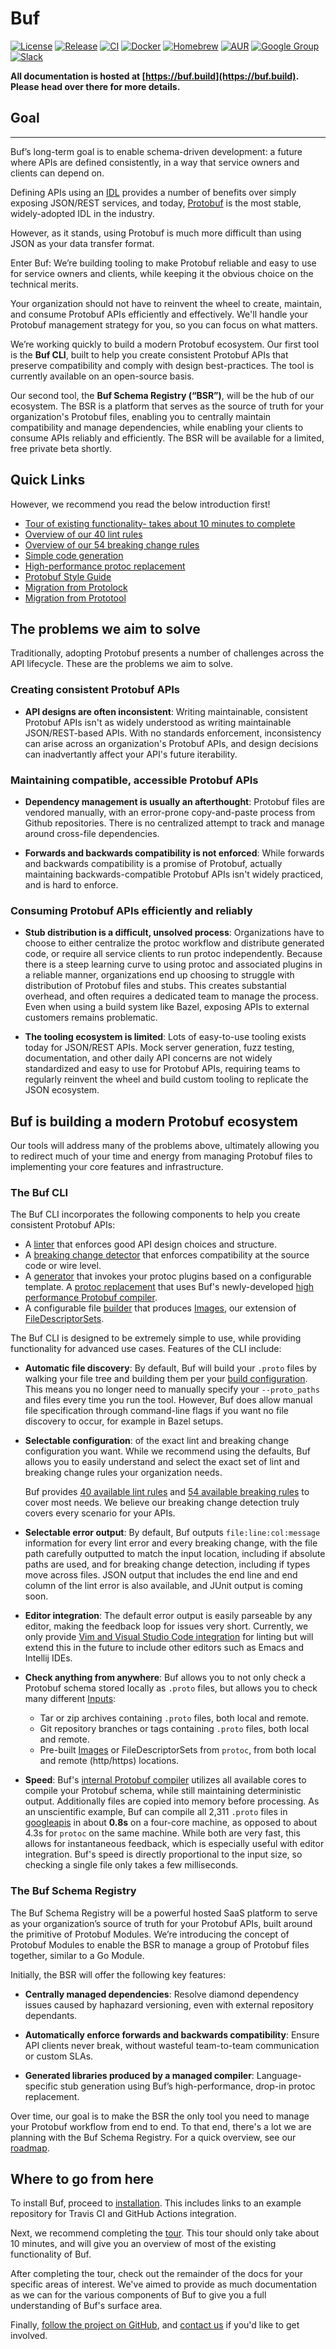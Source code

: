 # Buf

[![License](https://img.shields.io/github/license/bufbuild/buf?color=blue)](https://github.com/bufbuild/buf/blob/master/LICENSE)
[![Release](https://img.shields.io/github/v/release/bufbuild/buf?include_prereleases)](https://github.com/bufbuild/buf/releases)
[![CI](https://github.com/bufbuild/buf/workflows/ci/badge.svg)](https://github.com/bufbuild/buf/actions?workflow=ci)
[![Docker](https://img.shields.io/docker/pulls/bufbuild/buf)](https://hub.docker.com/r/bufbuild/buf)
[![Homebrew](https://img.shields.io/badge/homebrew-v0.38.0-blue)](https://github.com/bufbuild/homebrew-buf)
[![AUR](https://img.shields.io/aur/version/buf)](https://aur.archlinux.org/packages/buf)
[![Google Group](https://img.shields.io/badge/google%20group-bufbuild--announce-blue)](https://groups.google.com/forum/#!forum/bufbuild-announce)
[![Slack](https://img.shields.io/badge/slack-buf-%23e01563)](https://join.slack.com/t/bufbuild/shared_invite/zt-f5k547ki-VDs_iC4TblNCu7ubhRD17w)

**All documentation is hosted at [https://buf.build](https://buf.build). Please head over there for
more details.**

## Goal
---

Buf’s long-term goal is to enable schema-driven development: a future where APIs are defined consistently, in a way that service owners and clients can depend on.

Defining APIs using an [IDL](https://en.wikipedia.org/wiki/Interface_description_language) provides a number of benefits over simply exposing JSON/REST services, and today, [Protobuf](https://developers.google.com/protocol-buffers) is the most stable, widely-adopted IDL in the industry.

However, as it stands, using Protobuf is much more difficult than using JSON as your data transfer format.

Enter Buf: We’re building tooling to make Protobuf reliable and easy to use for service owners and clients, while keeping it the obvious choice on the technical merits.

Your organization should not have to reinvent the wheel to create, maintain, and consume Protobuf APIs efficiently and effectively. We'll handle your Protobuf management strategy for you, so you can focus on what matters.

We’re working quickly to build a modern Protobuf ecosystem. Our first tool is the **Buf CLI**, built to help you create consistent Protobuf APIs that preserve compatibility and comply with design best-practices. The tool is currently available on an open-source basis.

Our second tool, the **Buf Schema Registry (“BSR”)**, will be the hub of our ecosystem. The BSR is a platform that serves as the source of truth for your organization's Protobuf files, enabling you to centrally maintain compatibility and manage dependencies, while enabling your clients to consume APIs reliably and efficiently. The BSR will be available for a limited, free private beta shortly.

## Quick Links

However, we recommend you read the below introduction first!

- [Tour of existing functionality- takes about 10 minutes to complete](https://docs.buf.build/tour-1)
- [Overview of our 40 lint rules](https://docs.buf.build/lint-rules)
- [Overview of our 54 breaking change rules](https://docs.buf.build/breaking-rules)
- [Simple code generation](https://docs.buf.build/generate-usage)
- [High-performance protoc replacement](https://docs.buf.build/generate-protoc)
- [Protobuf Style Guide](https://docs.buf.build/style-guide)
- [Migration from Protolock](https://docs.buf.build/migration-protolock)
- [Migration from Prototool](https://docs.buf.build/migration-prototool)

## The problems we aim to solve

Traditionally, adopting Protobuf presents a number of challenges across the API lifecycle. These are the problems we aim to solve.

### Creating consistent Protobuf APIs

- **API designs are often inconsistent**: Writing maintainable, consistent Protobuf APIs isn't as widely understood as writing maintainable JSON/REST-based APIs. With no standards enforcement, inconsistency can arise across an organization's Protobuf APIs, and design decisions can inadvertantly affect your API's future iterability.

### Maintaining compatible, accessible Protobuf APIs

- **Dependency management is usually an afterthought**: Protobuf files are vendored manually, with an error-prone copy-and-paste process from Github repositories. There is no centralized attempt to track and manage around cross-file dependencies.

- **Forwards and backwards compatibility is not enforced**: While forwards and backwards compatibility is a promise of Protobuf, actually maintaining backwards-compatible Protobuf APIs isn't widely practiced, and is hard to enforce.

### Consuming Protobuf APIs efficiently and reliably

- **Stub distribution is a difficult, unsolved process**: Organizations have to choose to either centralize the protoc workflow and distribute generated code, or require all service clients to run protoc independently. Because there is a steep learning curve to using protoc and associated plugins in a reliable manner, organizations end up choosing to struggle with distribution of Protobuf files and stubs. This creates substantial overhead, and often requires a dedicated team to manage the process. Even when using a build system like Bazel, exposing APIs to external customers remains problematic.

- **The tooling ecosystem is limited**: Lots of easy-to-use tooling exists today for JSON/REST APIs. Mock server generation, fuzz testing, documentation, and other daily API concerns are not widely standardized and easy to use for Protobuf APIs, requiring teams to regularly reinvent the wheel and build custom tooling to replicate the JSON ecosystem.

## Buf is building a modern Protobuf ecosystem

Our tools will address many of the problems above, ultimately allowing you to redirect much of your time and energy from managing Protobuf files to implementing your core features and infrastructure.

### The Buf CLI

The Buf CLI incorporates the following components to help you create consistent Protobuf APIs:

- A [linter](https://docs.buf.build/lint-usage) that enforces good API design choices and structure.
- A [breaking change detector](https://docs.buf.build/breaking-usage) that enforces compatibility at the source code or wire level.
- A [generator](https://docs.buf.build/generate-usage) that invokes your protoc plugins based on a configurable
  template.
  A [protoc replacement](https://docs.buf.build/generate-protoc) that uses Buf's newly-developed [high performance
  Protobuf compiler](https://docs.buf.build/build-compiler.md).
- A configurable file [builder](https://docs.buf.build/build-overview) that produces
  [Images](https://docs.buf.build/build-images), our extension of
  [FileDescriptorSets](https://github.com/protocolbuffers/protobuf/blob/master/src/google/protobuf/descriptor.proto).

The Buf CLI is designed to be extremely simple to use, while providing functionality for advanced use cases. Features of the CLI include:

- **Automatic file discovery**: By default, Buf will build your `.proto` files by walking your file
  tree and building them per your [build configuration](https://docs.buf.build/build-configuration). This means you no longer need to
  manually specify your `--proto_paths` and files every time you run the tool. However, Buf does
  allow manual file specification through command-line flags if you want no file discovery to
  occur, for example in Bazel setups.

- **Selectable configuration**: of the exact lint and breaking change configuration you want.
  While we recommend using the defaults, Buf allows you to easily understand and select the exact set
  of lint and breaking change rules your organization needs.

  Buf provides [40 available lint rules](https://docs.buf.build/lint-rules) and [54 available breaking
  rules](https://docs.buf.build/breaking-rules.md) to cover most needs. We believe our breaking change detection truly
  covers every scenario for your APIs.

- **Selectable error output**: By default, Buf outputs `file:line:col:message` information
  for every lint error and every breaking change, with the file path carefully outputted to
  match the input location, including if absolute paths are used, and for breaking change detection,
  including if types move across files. JSON output that includes the end line and end column
  of the lint error is also available, and JUnit output is coming soon.

- **Editor integration**: The default error output is easily parseable by any editor, making the
  feedback loop for issues very short. Currently, we only provide
  [Vim and Visual Studio Code integration](https://docs.buf.build/editor-integration) for linting but will extend this
  in the future to include other editors such as Emacs and Intellij IDEs.

- **Check anything from anywhere**: Buf allows you to not only check a Protobuf schema stored
  locally as `.proto` files, but allows you to check many different [Inputs](https://docs.buf.build/inputs):

  - Tar or zip archives containing `.proto` files, both local and remote.
  - Git repository branches or tags containing `.proto` files, both local and remote.
  - Pre-built [Images](https://docs.buf.build/build-images) or FileDescriptorSets from `protoc`, from both local and remote
    (http/https) locations.

- **Speed**: Buf's [internal Protobuf compiler](https://docs.buf.build/build-compiler) utilizes all available cores to compile
  your Protobuf schema, while still maintaining deterministic output. Additionally files are copied into
  memory before processing. As an unscientific example, Buf can compile all 2,311 `.proto` files in
  [googleapis](https://github.com/googleapis/googleapis) in about **0.8s** on a four-core machine,
  as opposed to about 4.3s for `protoc` on the same machine. While both are very fast, this allows for
  instantaneous feedback, which is especially useful with editor integration. Buf's speed is
  directly proportional to the input size, so checking a single file only takes a few milliseconds.

### The Buf Schema Registry

The Buf Schema Registry will be a powerful hosted SaaS platform to serve as your organization’s source of truth for your Protobuf APIs, built around the primitive of Protobuf Modules. We’re introducing the concept of Protobuf Modules to enable the BSR to manage a group of Protobuf files together, similar to a Go Module.

Initially, the BSR will offer the following key features:

- **Centrally managed dependencies**: Resolve diamond dependency issues caused by haphazard versioning, even with external repository dependants.

- **Automatically enforce forwards and backwards compatibility**: Ensure API clients never break, without wasteful team-to-team communication or custom SLAs.

- **Generated libraries produced by a managed compiler**: Language-specific stub generation using Buf’s high-performance, drop-in protoc replacement.

Over time, our goal is to make the BSR the only tool you need to manage your Protobuf workflow from end to end. To that end, there's a lot we are planning with the Buf Schema Registry. For a quick overview, see our [roadmap](https://docs.buf.build/roadmap).

## Where to go from here

To install Buf, proceed to [installation](https://docs.buf.build/installation). This includes links to an example
repository for Travis CI and GitHub Actions integration.

Next, we recommend completing the [tour](https://docs.buf.build/tour-1). This tour should only take about 10 minutes, and
will give you an overview of most of the existing functionality of Buf.

After completing the tour, check out the remainder of the docs for your specific areas of interest.
We've aimed to provide as much documentation as we can for the various components of Buf to give
you a full understanding of Buf's surface area.

Finally, [follow the project on GitHub](https://github.com/bufbuild/buf),
and [contact us](https://docs.buf.build/contact) if you'd like to get involved.
